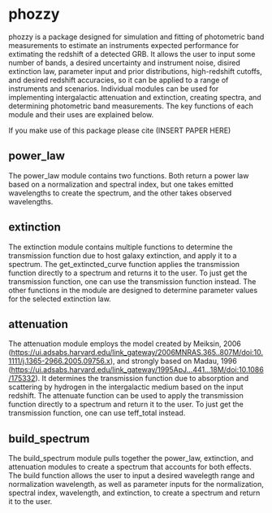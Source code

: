 # phozzy
phozzy is a package designed for simulation and fitting of photometric band measurements to estimate an instruments expected performance for extimating the redshift of a detected GRB. It allows the user to input some number of bands, a desired uncertainty and instrument noise, disired extinction law, parameter input and prior distributions, high-redshift cutoffs, and desired redshift accuracies, so it can be applied to a range of instruments and scenarios. Individual modules can be used for implementing intergalactic attenuation and extinction, creating spectra, and determining photometric band measurements. The key functions of each module and their uses are explained below.

If you make use of this package please cite (INSERT PAPER HERE)

## power_law
The power_law module contains two functions. Both return a power law based on a normalization and spectral index, but one takes emitted wavelengths to create the spectrum, and the other takes observed wavelengths.

## extinction
The extinction module contains multiple functions to determine the transmission function due to host galaxy extinction, and apply it to a spectrum.
The get_extincted_curve function applies the transmission function directly to a spectrum and returns it to the user. To just get the transmission function, one can use the transmission function instead. The other functions in the module are designed to determine parameter values for the selected extinction law.

## attenuation
The attenuation module employs the model created by Meiksin, 2006 (https://ui.adsabs.harvard.edu/link_gateway/2006MNRAS.365..807M/doi:10.1111/j.1365-2966.2005.09756.x), and strongly based on Madau, 1996 (https://ui.adsabs.harvard.edu/link_gateway/1995ApJ...441...18M/doi:10.1086/175332). It determines the transmission function due to absorption and scattering by hydrogen in the intergalactic medium based on the input redshift.
The attenuate function can be used to apply the transmission function  directly to a spectrum and return it to the user. To just get the transmission function, one can use teff_total instead.

## build_spectrum
The build_spectrum module pulls together the power_law, extinction, and attenuation modules to create a spectrum that accounts for both effects.
The build function allows the user to input a desired wavelegth range and normalization wavelength, as well as parameter inputs for the normalization, spectral index, wavelength, and extinction, to create a spectrum and return it to the user.


